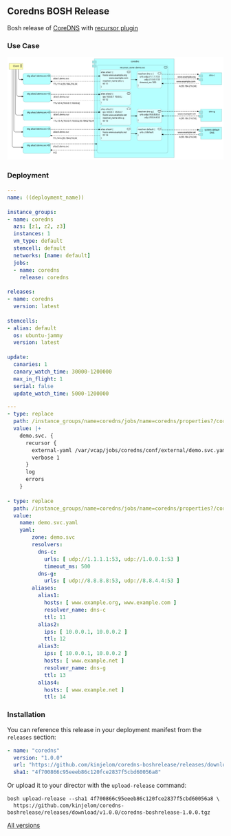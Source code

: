 ## Coredns BOSH Release

Bosh release of [CoreDNS](https://coredns.io/) with [recursor plugin](https://github.com/kinjelom/coredns-recursor)

### Use Case

![](docs/flow.svg)

### Deployment
```yaml
---
name: ((deployment_name))

instance_groups:
- name: coredns
  azs: [z1, z2, z3]
  instances: 1
  vm_type: default
  stemcell: default
  networks: [name: default]
  jobs:
  - name: coredns
    release: coredns

releases:
- name: coredns
  version: latest

stemcells:
- alias: default
  os: ubuntu-jammy
  version: latest

update:
  canaries: 1
  canary_watch_time: 30000-1200000
  max_in_flight: 1
  serial: false
  update_watch_time: 5000-1200000

```

```yaml
---
- type: replace
  path: /instance_groups/name=coredns/jobs/name=coredns/properties?/coredns?/config?/main?/blocks?/-
  value: |+
    demo.svc. {
      recursor {
        external-yaml /var/vcap/jobs/coredns/conf/external/demo.svc.yaml
        verbose 1
      }
      log
      errors
    }

- type: replace
  path: /instance_groups/name=coredns/jobs/name=coredns/properties?/coredns?/config?/external?/files?/-
  value:
    name: demo.svc.yaml
    yaml:
        zone: demo.svc
        resolvers:
          dns-c:
            urls: [ udp://1.1.1.1:53, udp://1.0.0.1:53 ]
            timeout_ms: 500
          dns-g:
            urls: [ udp://8.8.8.8:53, udp://8.8.4.4:53 ]
        aliases:
          alias1:
            hosts: [ www.example.org, www.example.com ]
            resolver_name: dns-c
            ttl: 11
          alias2:
            ips: [ 10.0.0.1, 10.0.0.2 ]
            ttl: 12
          alias3:
            ips: [ 10.0.0.1, 10.0.0.2 ]
            hosts: [ www.example.net ]
            resolver_name: dns-g
            ttl: 13
          alias4:
            hosts: [ www.example.net ]
            ttl: 14
```


### Installation

You can reference this release in your deployment manifest from the `releases` section:
```yaml
- name: "coredns"
  version: "1.0.0"
  url: "https://github.com/kinjelom/coredns-boshrelease/releases/download/v1.0.0/coredns-boshrelease-1.0.0.tgz"
  sha1: "4f700866c95eeeb86c120fce2837f5cbd60056a8"
```
Or upload it to your director with the `upload-release` command:
```
bosh upload-release --sha1 4f700866c95eeeb86c120fce2837f5cbd60056a8 \
  https://github.com/kinjelom/coredns-boshrelease/releases/download/v1.0.0/coredns-boshrelease-1.0.0.tgz
```

[All versions](versions.md)
